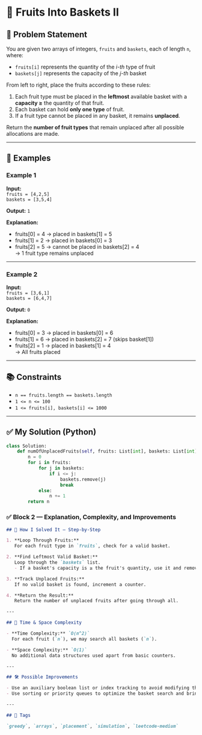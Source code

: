 # 🍎 Fruits Into Baskets II

## 📝 Problem Statement

You are given two arrays of integers, `fruits` and `baskets`, each of length `n`, where:

- `fruits[i]` represents the quantity of the *i-th* type of fruit  
- `baskets[j]` represents the capacity of the *j-th* basket  

From left to right, place the fruits according to these rules:

1. Each fruit type must be placed in the **leftmost** available basket with a **capacity ≥** the quantity of that fruit.
2. Each basket can hold **only one type** of fruit.
3. If a fruit type cannot be placed in any basket, it remains **unplaced**.

Return the **number of fruit types** that remain unplaced after all possible allocations are made.

---

## 📌 Examples

### Example 1

**Input:**  
`fruits = [4,2,5]`  
`baskets = [3,5,4]`  

**Output:** `1`

**Explanation:**  
- fruits[0] = 4 → placed in baskets[1] = 5  
- fruits[1] = 2 → placed in baskets[0] = 3  
- fruits[2] = 5 → cannot be placed in baskets[2] = 4  
→ 1 fruit type remains unplaced

---

### Example 2

**Input:**  
`fruits = [3,6,1]`  
`baskets = [6,4,7]`  

**Output:** `0`

**Explanation:**  
- fruits[0] = 3 → placed in baskets[0] = 6  
- fruits[1] = 6 → placed in baskets[2] = 7 (skips basket[1])  
- fruits[2] = 1 → placed in baskets[1] = 4  
→ All fruits placed

---

## 📚 Constraints

- `n == fruits.length == baskets.length`  
- `1 <= n <= 100`  
- `1 <= fruits[i], baskets[i] <= 1000`

---

## ✅ My Solution (Python)

```python
class Solution:
    def numOfUnplacedFruits(self, fruits: List[int], baskets: List[int]) -> int:
        n = 0
        for i in fruits:
            for j in baskets:
                if i <= j:
                    baskets.remove(j)
                    break
            else:
                n += 1
        return n
```



### ✅ Block 2 — Explanation, Complexity, and Improvements

```markdown
## 🧩 How I Solved It — Step-by-Step

1. **Loop Through Fruits:**  
   For each fruit type in `fruits`, check for a valid basket.

2. **Find Leftmost Valid Basket:**  
   Loop through the `baskets` list.  
   - If a basket's capacity is ≥ the fruit's quantity, use it and remove it from the list.

3. **Track Unplaced Fruits:**  
   If no valid basket is found, increment a counter.

4. **Return the Result:**  
   Return the number of unplaced fruits after going through all.

---

## 🧠 Time & Space Complexity

- **Time Complexity:** `O(n^2)`  
  For each fruit (`n`), we may search all baskets (`n`).

- **Space Complexity:** `O(1)`  
  No additional data structures used apart from basic counters.

---

## 🛠️ Possible Improvements

- Use an auxiliary boolean list or index tracking to avoid modifying the list with `remove()`, which is costly.
- Use sorting or priority queues to optimize the basket search and bring time down to `O(n log n)` in a greedy approach.

---

## 🔖 Tags

`greedy`, `arrays`, `placement`, `simulation`, `leetcode-medium`
